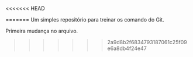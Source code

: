 <<<<<<< HEAD

=======
Um simples repositório para treinar os comando do Git.

Primeira mudança no arquivo.
>>>>>>> 2a9d8b2f6834793187061c25f09e6a8db4f24e47
